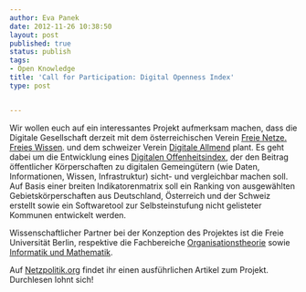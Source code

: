```yaml
---
author: Eva Panek
date: 2012-11-26 10:38:50
layout: post
published: true
status: publish
tags:
- Open Knowledge
title: 'Call for Participation: Digital Openness Index'
type: post


---
```


Wir wollen euch auf ein interessantes Projekt aufmerksam machen, dass die Digitale Gesellschaft derzeit mit dem österreichischen Verein [Freie Netze. Freies Wissen](http://www.freienetze.at/freie-netze). und dem schweizer Verein [Digitale Allmend](http://allmend.ch/) plant. Es geht dabei um die Entwicklung eines [Digitalen Offenheitsindex](http://www.do-index.org/), der den Beitrag öffentlicher Körperschaften zu digitalen Gemeingütern (wie Daten, Informationen, Wissen, Infrastruktur) sicht- und vergleichbar machen soll. Auf Basis einer breiten Indikatorenmatrix soll ein Ranking von ausgewählten Gebietskörperschaften aus Deutschland, Österreich und der Schweiz erstellt sowie ein Softwaretool zur Selbsteinstufung nicht gelisteter Kommunen entwickelt werden.

Wissenschaftlicher Partner bei der Konzeption des Projektes ist die Freie Universität Berlin, respektive die Fachbereiche [Organisationstheorie](http://www.wiwiss.fu-berlin.de/institute/management/dobusch/) sowie [Informatik und Mathematik](http://www.mi.fu-berlin.de/inf/groups/ag-nbi/members/mueller-birn.html).

Auf [Netzpolitik.org](https://netzpolitik.org/2012/call-for-participation-digital-openness-index/) findet ihr einen ausführlichen Artikel zum Projekt. Durchlesen lohnt sich!